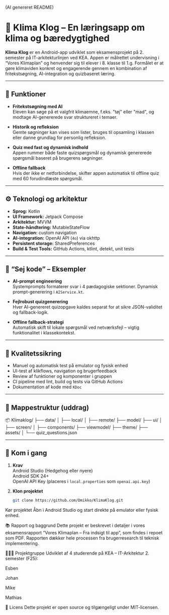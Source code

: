 (AI genereret README)

# 🌱 Klima Klog – En læringsapp om klima og bæredygtighed

**Klima Klog** er en Android-app udviklet som eksamensprojekt på 2. semester på IT-arkitekturlinjen ved KEA. Appen er målrettet undervisning i “Vores Klimaplan” og henvender sig til elever i 8. klasse til 1.g. Formålet er at gøre klimaviden konkret og engagerende gennem en kombination af fritekstsøgning, AI-integration og quizbaseret læring.

---

## 📲 Funktioner

- **Fritekstsøgning med AI**  
  Eleven kan søge på et valgfrit klimaemne, f.eks. "tøj" eller "mad", og modtage AI-genererede svar struktureret i temaer.

- **Historik og refleksion**  
  Gemte søgninger kan vises som lister, bruges til opsamling i klassen eller danne grundlag for personlig refleksion.

- **Quiz med fast og dynamisk indhold**  
  Appen rummer både faste quizspørgsmål og dynamisk genererede spørgsmål baseret på brugerens søgninger.

- **Offline fallback**  
  Hvis der ikke er netforbindelse, skifter appen automatisk til offline quiz med 60 forudindlæste spørgsmål.

---

## ⚙️ Teknologi og arkitektur

- **Sprog:** Kotlin  
- **UI Framework:** Jetpack Compose  
- **Arkitektur:** MVVM  
- **State-håndtering:** MutableStateFlow  
- **Navigation:** custom navigation  
- **AI-integration:** OpenAI API (`4o`) via okhttp
- **Persistent storage:** SharedPreferences  
- **Build & Test Tools:** GitHub Actions, ktlint, detekt, unit tests

---

## 🧠 “Sej kode” – Eksempler

- **AI-prompt engineering**  
  Systemprompts formaterer svar i 4 pædagogiske sektioner. Dynamisk prompt-generering i `AIService.kt`.

- **Fejlrobust quizgenerering**  
  Hver AI-genereret quizopgave kaldes separat for at sikre JSON-validitet og fallback-logik.

- **Offline fallback-strategi**  
  Automatisk skift til lokale spørgsmål ved netværksfejl – vigtig funktionalitet i klassekontekst.

---

## 🧪 Kvalitetssikring

- Manuel og automatisk test på emulator og fysisk enhed  
- UI-test af klikflows, navigation og brugerfeedback  
- Review af funktioner og komponenter i gruppen  
- CI pipeline med lint, build og tests via GitHub Actions  
- Dokumentation af kode med `KDoc`

---

## 🧭 Mappestruktur (uddrag)

📦 Klimaklog/
├── data/
│ ├── local/
│ ├── remote/
├── model/
├── ui/
│ ├── screen/
│ ├── components/
├── viewmodel/
├── theme/
├── assets/
│ └── quiz_questions.json


---

## 🚀 Kom i gang

1. **Krav**  
   Android Studio (Hedgehog eller nyere)  
   Android SDK 24+  
   OpenAI API Key (placeres i `local.properties` som `openai.api.key`)

2. **Klon projektet**
   ```bash
   git clone https://github.com/Dmikko/KlimaKlog.git
Kør projektet
Åbn i Android Studio og start direkte på emulator eller fysisk enhed.

📚 Rapport og baggrund
Dette projekt er beskrevet i detaljer i vores eksamensrapport “Vores Klimaplan – Fra indsigt til app”, som findes i repoet som PDF. Rapporten dækker hele processen fra brugerresearch til teknisk implementering.

🧑‍🤝‍🧑 Projektgruppe
Udviklet af 4 studerende på KEA – IT-Arkitektur 2. semester (F25):

Esben

Johan

Mike

Mathias

📝 Licens
Dette projekt er open source og tilgængeligt under MIT-licensen.
